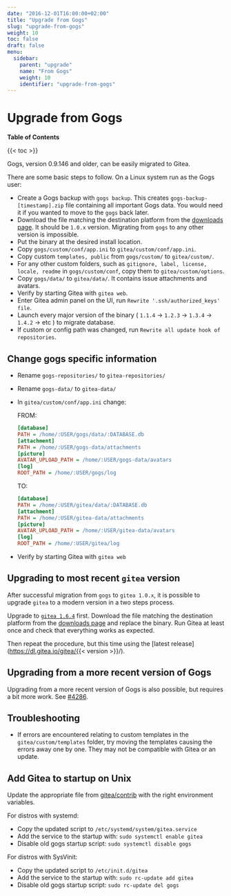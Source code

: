 ```yaml
---
date: "2016-12-01T16:00:00+02:00"
title: "Upgrade from Gogs"
slug: "upgrade-from-gogs"
weight: 10
toc: false
draft: false
menu:
  sidebar:
    parent: "upgrade"
    name: "From Gogs"
    weight: 10
    identifier: "upgrade-from-gogs"
---
```


# Upgrade from Gogs

**Table of Contents**

{{< toc >}}

Gogs, version 0.9.146 and older, can be easily migrated to Gitea.

There are some basic steps to follow. On a Linux system run as the Gogs user:

- Create a Gogs backup with `gogs backup`. This creates `gogs-backup-[timestamp].zip` file
  containing all important Gogs data. You would need it if you wanted to move to the `gogs` back later.
- Download the file matching the destination platform from the [downloads page](https://dl.gitea.io/gitea/).
  It should be `1.0.x` version. Migrating from `gogs` to any other version is impossible.
- Put the binary at the desired install location.
- Copy `gogs/custom/conf/app.ini` to `gitea/custom/conf/app.ini`.
- Copy custom `templates, public` from `gogs/custom/` to `gitea/custom/`.
- For any other custom folders, such as `gitignore, label, license, locale, readme` in
  `gogs/custom/conf`, copy them to `gitea/custom/options`.
- Copy `gogs/data/` to `gitea/data/`. It contains issue attachments and avatars.
- Verify by starting Gitea with `gitea web`.
- Enter Gitea admin panel on the UI, run `Rewrite '.ssh/authorized_keys' file`.
- Launch every major version of the binary ( `1.1.4` → `1.2.3` → `1.3.4` → `1.4.2` → etc ) to migrate database.
- If custom or config path was changed, run `Rewrite all update hook of repositories`.

## Change gogs specific information

- Rename `gogs-repositories/` to `gitea-repositories/`
- Rename `gogs-data/` to `gitea-data/`
- In `gitea/custom/conf/app.ini` change:

  FROM:

  ```ini
  [database]
  PATH = /home/:USER/gogs/data/:DATABASE.db
  [attachment]
  PATH = /home/:USER/gogs-data/attachments
  [picture]
  AVATAR_UPLOAD_PATH = /home/:USER/gogs-data/avatars
  [log]
  ROOT_PATH = /home/:USER/gogs/log
  ```

  TO:

  ```ini
  [database]
  PATH = /home/:USER/gitea/data/:DATABASE.db
  [attachment]
  PATH = /home/:USER/gitea-data/attachments
  [picture]
  AVATAR_UPLOAD_PATH = /home/:USER/gitea-data/avatars
  [log]
  ROOT_PATH = /home/:USER/gitea/log
  ```

- Verify by starting Gitea with `gitea web`

## Upgrading to most recent `gitea` version

After successful migration from `gogs` to `gitea 1.0.x`, it is possible to upgrade `gitea` to a modern version
in a two steps process.

Upgrade to [`gitea 1.6.4`](https://dl.gitea.io/gitea/1.6.4/) first. Download the file matching
the destination platform from the [downloads page](https://dl.gitea.io/gitea/1.6.4/) and replace the binary.
Run Gitea at least once and check that everything works as expected.

Then repeat the procedure, but this time using the [latest release](https://dl.gitea.io/gitea/{{< version >}}/).

## Upgrading from a more recent version of Gogs

Upgrading from a more recent version of Gogs is also possible, but requires a bit more work.
See [#4286](https://github.com/orgs/git3protocol/discussions/4286).

## Troubleshooting

- If errors are encountered relating to custom templates in the `gitea/custom/templates`
  folder, try moving the templates causing the errors away one by one. They may not be
  compatible with Gitea or an update.

## Add Gitea to startup on Unix

Update the appropriate file from [gitea/contrib](https://github.com/git3protocol/gitea/tree/main/contrib)
with the right environment variables.

For distros with systemd:

- Copy the updated script to `/etc/systemd/system/gitea.service`
- Add the service to the startup with: `sudo systemctl enable gitea`
- Disable old gogs startup script: `sudo systemctl disable gogs`

For distros with SysVinit:

- Copy the updated script to `/etc/init.d/gitea`
- Add the service to the startup with: `sudo rc-update add gitea`
- Disable old gogs startup script: `sudo rc-update del gogs`
